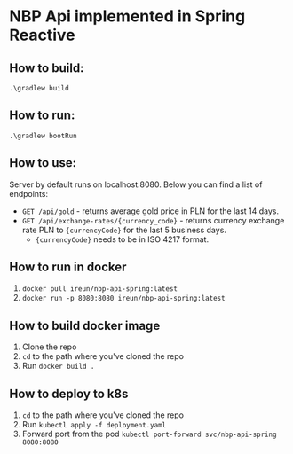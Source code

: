# NBP Api implemented in Spring Reactive

## How to build:
`.\gradlew build`

## How to run:
`.\gradlew bootRun`

## How to use:
Server by default runs on localhost:8080. Below you can find a list of endpoints:
* `GET /api/gold` - returns average gold price in PLN for the last 14 days.
* `GET /api/exchange-rates/{currency_code}` - returns currency exchange rate PLN to `{currencyCode}` for the last 5 business days. 
    * `{currencyCode}` needs to be in ISO 4217 format.

## How to run in docker
1. `docker pull ireun/nbp-api-spring:latest`
2. `docker run -p 8080:8080 ireun/nbp-api-spring:latest`

## How to build docker image
1. Clone the repo
2. `cd` to the path where you've cloned the repo
3. Run `docker build .`

## How to deploy to k8s
1. `cd` to the path where you've cloned the repo
2. Run `kubectl apply -f deployment.yaml`
3. Forward port from the pod `kubectl port-forward svc/nbp-api-spring 8080:8080`
